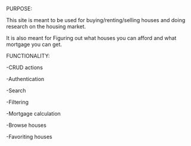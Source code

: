PURPOSE:

This site is meant to be used for buying/renting/selling houses and doing research on the housing market. 

It is also meant for Figuring out what houses you can afford and what mortgage you can get.

FUNCTIONALITY:

-CRUD actions

-Authentication

-Search

-Filtering

-Mortgage calculation

-Browse houses

-Favoriting houses
